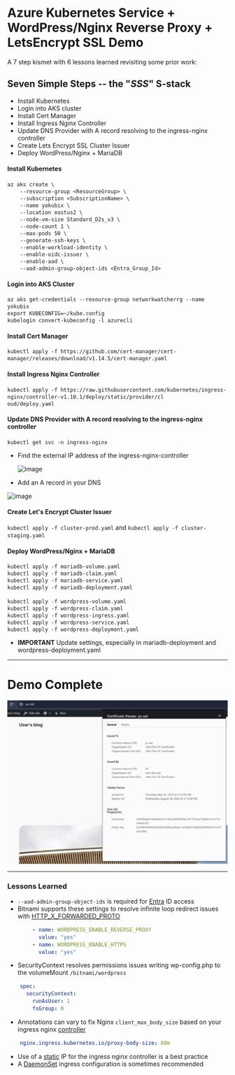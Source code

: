 # Azure Kubernetes Service + WordPress/Nginx Reverse Proxy + LetsEncrypt SSL Demo

A 7 step kismet with 6 lessons learned revisiting some prior work:

## Seven Simple Steps -- the "*SSS*" S-stack
- Install Kubernetes
- Login into AKS cluster
- Install Cert Manager
- Install Ingress Nginx Controller
- Update DNS Provider with A record resolving to the ingress-nginx controller
- Create Lets Encrypt SSL Cluster Issuer
- Deploy WordPress/Nginx + MariaDB

#### Install Kubernetes
```console
az aks create \
    --resource-group <ResourceGroup> \
    --subscription <SubscriptionName> \
    --name yokubix \
    --location eastus2 \
    --node-vm-size Standard_D2s_v3 \
    --node-count 1 \
    --max-pods 50 \
    --generate-ssh-keys \
    --enable-workload-identity \
    --enable-oidc-issuer \
    --enable-aad \
    --aad-admin-group-object-ids <Entra_Group_Id>
```
#### Login into AKS Cluster
```console
az aks get-credentials --resource-group networkwatcherrg --name yokubix
export KUBECONFIG=~/kube.config
kubelogin convert-kubeconfig -l azurecli
```

#### Install Cert Manager
```console
kubectl apply -f https://github.com/cert-manager/cert-manager/releases/download/v1.14.5/cert-manager.yaml
```

#### Install Ingress Nginx Controller
```console
kubectl apply -f https://raw.githubusercontent.com/kubernetes/ingress-nginx/controller-v1.10.1/deploy/static/provider/cl
oud/deploy.yaml
```

#### Update DNS Provider with A record resolving to the ingress-nginx controller
```console
kubectl get svc -n ingress-nginx
```
- Find the external IP address of the ingress-nginx-controller
  
  ![image](https://github.com/gradx/aks-wordpress-reverse-proxy-ssl-demo/assets/7133215/0aa78046-1bb3-40c6-914f-ed5b499b73cf)
- Add an A record in your DNS
  
![image](https://github.com/gradx/aks-wordpress-reverse-proxy-ssl-demo/assets/7133215/ea408b27-4874-4364-9557-d52021787b19)

#### Create Let's Encrypt Cluster Issuer
`kubectl apply -f cluster-prod.yaml` and `kubectl apply -f cluster-staging.yaml`

#### Deploy WordPress/Nginx + MariaDB
```console
kubectl apply -f mariadb-volume.yaml
kubectl apply -f mariadb-claim.yaml
kubectl apply -f mariadb-service.yaml
kubectl apply -f mariadb-deployment.yaml

kubectl apply -f wordpress-volume.yaml
kubectl apply -f wordpress-claim.yaml
kubectl apply -f wordpress-ingress.yaml
kubectl apply -f wordpress-service.yaml
kubectl apply -f wordpress-deployment.yaml
```
- **IMPORTANT** Update settings, especially in mariadb-deployment and wordpress-deployment.yaml

---

# Demo Complete
![Here](https://github.com/gradx/aks-wordpress-reverse-proxy-ssl-demo/blob/main/docs/Example.png)


---

### Lessons Learned
- `--aad-admin-group-object-ids` is required for [Entra](https://learn.microsoft.com/en-us/azure/aks/enable-authentication-microsoft-entra-id#non-interactive-sign-in-with-kubelogin) ID access
- Bitnami supports these settings to resolve infinite loop redirect issues with [HTTP_X_FORWARDED_PROTO](https://developer.wordpress.org/advanced-administration/security/https/)
```yaml
        - name: WORDPRESS_ENABLE_REVERSE_PROXY
          value: "yes"
        - name: WORDPRESS_ENABLE_HTTPS
          value: "yes"
```
- SecurityContext resolves permissions issues writing wp-config.php to the volumeMount `/bitnami/wordpress`
```yaml
    spec:
      securityContext:
        runAsUser: 1
        fsGroup: 0
```
- Annotations can vary to fix Nginx `client_max_body_size` based on your ingress nginx [controller](https://stackoverflow.com/a/73548785)
```yaml
    nginx.ingress.kubernetes.io/proxy-body-size: 80m
```
- Use of a [static](https://learn.microsoft.com/en-us/azure/aks/static-ip) IP for the ingress nginx controller is a best practice
- A [DaemonSet](https://techcommunity.microsoft.com/t5/azure-stack-blog/notes-from-the-field-nginx-ingress-controller-for-production-on/ba-p/3781350) ingress configuration is sometimes recommended
